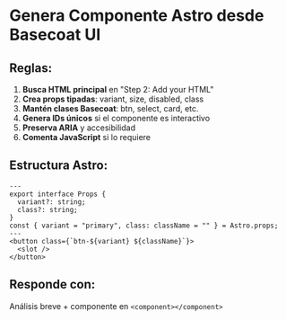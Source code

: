 # Genera Componente Astro desde Basecoat UI

## Reglas:
1. **Busca HTML principal** en "Step 2: Add your HTML"
2. **Crea props tipadas**: variant, size, disabled, class
3. **Mantén clases Basecoat**: btn, select, card, etc.  
4. **Genera IDs únicos** si el componente es interactivo
5. **Preserva ARIA** y accesibilidad
6. **Comenta JavaScript** si lo requiere

## Estructura Astro:
```astro
---
export interface Props {
  variant?: string;
  class?: string;
}
const { variant = "primary", class: className = "" } = Astro.props;
---
<button class={`btn-${variant} ${className}`}>
  <slot />
</button>
```

## Responde con:
Análisis breve + componente en `<component></component>`